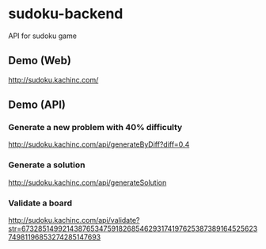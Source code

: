 # sudoku-backend
API for sudoku game

## Demo (Web)
http://sudoku.kachinc.com/

## Demo (API)

### Generate a new problem with 40% difficulty
http://sudoku.kachinc.com/api/generateByDiff?diff=0.4

### Generate a solution
http://sudoku.kachinc.com/api/generateSolution

### Validate a board
http://sudoku.kachinc.com/api/validate?str=673285149921438765347591826854629317419762538738916452562374981196853274285147693
